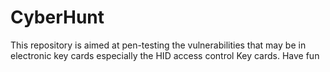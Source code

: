 # CyberHunt
This repository is aimed at pen-testing the vulnerabilities that may be in electronic key cards especially the HID access control Key cards. Have fun 
